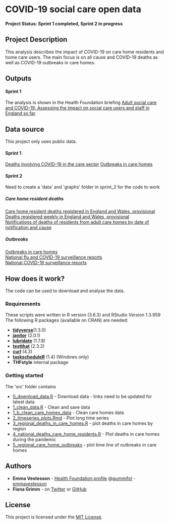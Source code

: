 # COVID-19 social care open data


#### Project Status: Sprint 1 completed, Sprint 2 in progress

## Project Description

This analysis describes the impact of COVID-19 on care home residents and home care users. The main focus is on all cause and COVID-19 deaths as well as COVID-19 outbreaks in care homes. 

## Outputs

#### Sprint 1 
The analysis is shown in the Health Foundation briefing [Adult social care and COVID-19: Assessing the impact on social care users and staff in England so far](https://www.health.org.uk/publications/report/adult-social-care-and-covid-19-assessing-the-impact-on-social-care-users-and-staff-in-england-so-far). 


## Data source
This project only uses public data. 

#### Sprint 1 
[Deaths involving COVID-19 in the care sector](https://www.ons.gov.uk/peoplepopulationandcommunity/birthsdeathsandmarriages/deaths/datasets/deathsinvolvingcovid19inthecaresectorenglandandwales) 
[Outbreaks in care homes](https://www.gov.uk/government/statistical-data-sets/covid-19-number-of-outbreaks-in-care-homes-management-information)

#### Sprint 2 

Need to create a 'data' and 'graphs' folder in sprint_2 for the code to work

##### Care home resident deaths 
[Care home resident deaths registered in England and Wales, provisional](https://www.ons.gov.uk/peoplepopulationandcommunity/birthsdeathsandmarriages/deaths/datasets/carehomeresidentdeathsregisteredinenglandandwalesprovisional) <br>
[Deaths registered weekly in England and Wales, provisional](https://www.ons.gov.uk/peoplepopulationandcommunity/birthsdeathsandmarriages/deaths/datasets/weeklyprovisionalfiguresondeathsregisteredinenglandandwales) <br>
[Notifications of deaths of residents from adult care homes by date of notification and cause](https://statswales.gov.wales/Catalogue/Health-and-Social-Care/Services-for-Social-Care-and-Childrens-Day-Care/notifications-to-care-inspectorate-wales-related-to-covid-19-in-adult-care-homes/deathsofresidentsfromadultcarehomes-by-dateofnotification-causes) <br>

##### Outbreaks
[Outbreaks in care homes](https://www.gov.uk/government/statistical-data-sets/covid-19-number-of-outbreaks-in-care-homes-management-information) <br>
[National flu and COVID-19 surveillance  reports](https://www.gov.uk/government/statistics/national-flu-and-covid-19-surveillance-reports) <br>
[National COVID-19 surveillance reports](https://www.gov.uk/government/publications/national-covid-19-surveillance-reports) <br>


## How does it work?

The code can be used to download and analyse the data. 

### Requirements

These scripts were written in R version (3.6.3) and RStudio Version 1.3.959 
The following R packages (available on CRAN) are needed: 

* [**tidyverse**](https://www.tidyverse.org/)(1.3.0)
* [**janitor**](https://cran.r-project.org/web/packages/janitor/index.html) (2.0.1)
* [**lubridate**](https://cran.r-project.org/web/packages/lubridate/vignettes/lubridate.html) (1.7.8)
* [**testthat**](https://cran.r-project.org/web/packages/testthat/index.html) (2.3.2)
* [**curl**](https://cran.r-project.org/web/packages/curl/index.html) (4.3)
* [**taskscheduleR**](https://cran.r-project.org/web/packages/taskscheduleR/) (1.4) (Windows only)
* **THFstyle** internal package

### Getting started

The 'src' folder contains

* [0_download_data.R](https://github.com/HFAnalyticsLab/COVID19_social_care_open_data/blob/master/src/0_download_data.R) - Download data - links need to be updated for latest data
* [1_clean_data.R](https://github.com/HFAnalyticsLab/COVID19_social_care_open_data/blob/master/src/1_clean_data.R) - Clean and save data
* [1_b_clean_care_homes_data](https://github.com/HFAnalyticsLab/COVID19_social_care_open_data/blob/master/src/1_b_clean_care_homes_data.R) - Clean care homes data 
* [2_timeseries_plots.Rmd](https://github.com/HFAnalyticsLab/COVID19_social_care_open_data/blob/master/src/2_timeseries_plots.Rmd) - Plot long time series
* [3_regional_deaths_in_care_homes.R](https://github.com/HFAnalyticsLab/COVID19_social_care_open_data/blob/master/src/3_regional_deaths_in_care_homes.R) - plot deaths in care homes by region
* [4_national_deaths_care_home_residents.R](https://github.com/HFAnalyticsLab/COVID19_social_care_open_data/blob/master/src/4_national_deaths_care_home_residents.R) - Plot deaths in care homes during the pandemic
* [5_regional_care_home_outbreaks](https://github.com/HFAnalyticsLab/COVID19_social_care_open_data/blob/master/src/5_regional_care_home_outbreaks.R) - plot time line of outbreaks in care homes

## Authors

* **Emma Vestesson** - [Health Foundation profile](https://www.health.org.uk/about-the-health-foundation/our-people/improvement-analytics-unit-iau/emma-vestesson) [@gummifot](https://twitter.com/gummifot) - [emmavestesson](https://github.com/emmavestesson)
* **Fiona Grimm** - on [Twitter](https://twitter.com/fiona_grimm) or [GitHub](https://github.com/fiona-grimm)


## License

This project is licensed under the [MIT License](https://github.com/HFAnalyticsLab/COVID19_social_care_open_data/blob/master/LICENSE).

